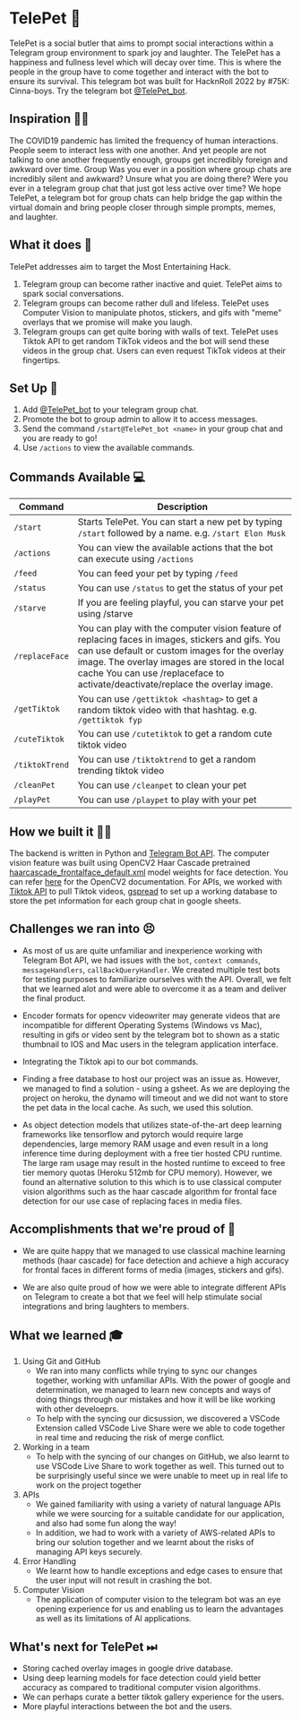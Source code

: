 # TelePet 🤖
TelePet is a social butler that aims to prompt social interactions within a Telegram group environment to spark joy and laughter. The TelePet has a happiness and fullness level which will decay over time. This is where the people in the group have to come together and interact with the bot to ensure its survival. This telegram bot was built for HacknRoll 2022 by #75K: Cinna-boys. Try the telegram bot [@TelePet_bot](https://t.me/TelePet_bot).

## Inspiration 🤔💭
The COVID19 pandemic has limited the frequency of human interactions. People seem to interact less with one another. And yet people are not talking to one another frequently enough, groups get incredibly foreign and awkward over time. Group Was you ever in a position where group chats are incredibly silent and awkward? Unsure what you are doing there? Were you ever in a telegram group chat that just got less active over time? We hope TelePet, a telegram bot for group chats can help bridge the gap within the virtual domain and bring people closer through simple prompts, memes, and laughter.


## What it does 🦾
TelePet addresses aim to target the Most Entertaining Hack. 
1. Telegram group can become rather inactive and quiet. TelePet aims to spark social conversations. 
2. Telegram groups can become rather dull and lifeless. TelePet uses Computer Vision to manipulate photos, stickers, and gifs with "meme" overlays that we promise will make you laugh. 
3. Telegram groups can get quite boring with walls of text. TelePet uses Tiktok API to get random TikTok videos and the bot will send these videos in the group chat. Users can even request TikTok videos at their fingertips. 

## Set Up 🔨
1. Add [@TelePet_bot](https://t.me/TelePet_bot) to your telegram group chat.
2. Promote the bot to group admin to allow it to access messages.
3. Send the command `/start@TelePet_bot <name>` in your group chat and you are ready to go!
4. Use `/actions` to view the available commands. 

## Commands Available 💻

| Command      | Description |
| ----------- | ----------- |
| `/start`      | Starts TelePet. You can start a new pet by typing `/start` followed by a name. e.g. `/start Elon Musk` |
| `/actions`   | You can view the available actions that the bot can execute using `/actions` |
| `/feed` |  You can feed your pet by typing `/feed`|
| `/status` |  You can use `/status` to get the status of your pet |
| `/starve` |  If you are feeling playful, you can starve your pet using /starve |
| `/replaceFace` | You can play with the computer vision feature of replacing faces in images, stickers and gifs. You can use default or custom images for the overlay image. The overlay images are stored in the local cache You can use /replaceface to activate/deactivate/replace the overlay image. |
| `/getTiktok` | You can use `/gettiktok <hashtag>` to get a random tiktok video with that hashtag. e.g.  `/gettiktok fyp` |
| `/cuteTiktok` | You can use `/cutetiktok` to get a random cute tiktok video |
| `/tiktokTrend` | You can use `/tiktoktrend` to get a random trending tiktok video |
| `/cleanPet` | You can use `/cleanpet` to clean your pet |
| `/playPet` | You can use `/playpet` to play with your pet |


## How we built it 👷🏻
The backend is written in Python and [Telegram Bot API](https://core.telegram.org/bots/api). The computer vision feature was built using OpenCV2 Haar Cascade pretrained [haarcascade_frontalface_default.xml](https://github.com/opencv/opencv/tree/master/data/haarcascades) model weights for face detection. You can refer [here](https://docs.opencv.org/3.4/db/d28/tutorial_cascade_classifier.html) for the OpenCV2 documentation. For APIs, we worked with [Tiktok API](https://dteather.com/TikTok-Api/docs/TikTokApi.html) to pull Tiktok videos, [gspread](https://docs.gspread.org/en/latest/) to set up a working database to store the pet information for each group chat in google sheets. 


## Challenges we ran into 😣
- As most of us are quite unfamiliar and inexperience working with Telegram Bot API, we had issues with the `bot`, `context commands`, `messageHandlers`, `callBackQueryHandler`. We created multiple test bots for testing purposes to familiarize ourselves with the API. Overall, we felt that we learned alot and were able to overcome it as a team and deliver the final product.  

- Encoder formats for opencv videowriter may generate videos that are incompatible for different Operating Systems (Windows vs Mac), resulting in gifs or video sent by the telegram bot to shown as a static thumbnail to IOS and Mac users in the telegram application interface.

- Integrating the Tiktok api to our bot commands. 

- Finding a free database to host our project was an issue as. However, we managed to find a solution - using a gsheet. As we are deploying the project on heroku, the dynamo will timeout and we did not want to store the pet data in the local cache. As such, we used this solution.

- As object detection models that utilizes state-of-the-art deep learning frameworks like tensorflow and pytorch would require large dependencies, large memory RAM usage and even result in a long inference time during deployment with a free tier hosted CPU runtime. The large ram usage may result in the hosted runtime to exceed to free tier memory quotas (Heroku 512mb for CPU memory). However, we found  an alternative solution to this which is to use classical computer vision algorithms such as the haar cascade algorithm for frontal face detection for our use case of replacing faces in media files.


## Accomplishments that we're proud of 🥰
- We are quite happy that we managed to use classical machine learning methods (haar cascade) for face detection and achieve a high accuracy for frontal faces in different forms of media (images, stickers and gifs).

- We are also quite proud of how we were able to integrate different APIs on Telegram to create a bot that we feel will help stimulate social integrations and bring laughters to members. 


## What we learned 🎓 
1. Using Git and GitHub 
    - We ran into many conflicts while trying to sync our changes together, working with unfamiliar APIs. With the power of google and determination, we managed to learn new concepts and ways of doing things through our mistakes and how it will be like working with other develoeprs. 
    - To help with the syncing our dicsussion, we discovered a VSCode Extension called VSCode Live Share were we able to code together in real time and reducing the risk of merge conflict. 
2. Working in a team 
    - To help with the syncing of our changes on GitHub, we also learnt to use VSCode Live Share to work together as well. This turned out to be surprisingly useful since we were unable to meet up in real life to work on the project together
3. APIs
    - We gained familiarity with using a variety of natural language APIs while we were sourcing for a suitable candidate for our application, and also had some fun along the way!
    - In addition, we had to work with a variety of AWS-related APIs to bring our solution together and we learnt about the risks of managing API keys securely.
4. Error Handling
    - We learnt how to handle exceptions and edge cases to ensure that the user input will not result in crashing the bot.
5. Computer Vision
    - The application of computer vision to the telegram bot was an eye opening experience for us and enabling us to learn the advantages as well as its limitations of AI applications.



## What's next for TelePet ⏭
- Storing cached overlay images in google drive database. 
- Using deep learning models for face detection could yield better accuracy as compared to traditional computer vision algorithms.
- We can perhaps curate a better tiktok gallery experience for the users. 
- More playful interactions between the bot and the users. 
